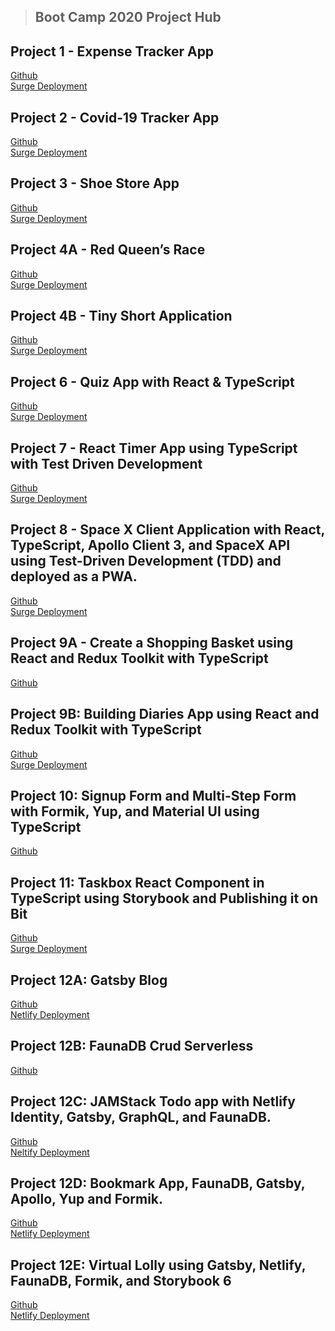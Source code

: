 > ## Boot Camp 2020 Project Hub

## Project 1 - Expense Tracker App <br />
[Github](https://github.com/Hasham-dev/expense_tracker_app) <br />
[Surge Deployment](http://hv-react-expense-tracker.surge.sh/)
 

## Project 2 - Covid-19 Tracker App <br />
[Github](https://github.com/Hasham-dev/covid19_API) <br/>
[Surge Deployment](http://hv-covid19.surge.sh/)

## Project 3 - Shoe Store App <br/>
[Github](https://github.com/Hasham-dev/Shoe-APP) <br/>
[Surge Deployment](http://hv-shoestore.surge.sh/)

## Project 4A - Red Queen’s Race<br />
[Github](https://github.com/Hasham-dev/Running_Red_Queen) <br/>
[Surge Deployment](http://running-red-queen.surge.sh/)

## Project 4B - Tiny Short Application<br />
[Github](https://github.com/Hasham-dev/Tiny-Short-Animation-Webpage) <br/>
[Surge Deployment](http://hv-animation.surge.sh/)

## Project 6 - Quiz App with React & TypeScript<br />
[Github](https://github.com/Hasham-dev/Quiz_App_Using_React.js) <br/>
[Surge Deployment](http://hv-react-quiz.surge.sh/)

## Project 7 - React Timer App using TypeScript with Test Driven Development<br />
[Github](https://github.com/Hasham-dev/timer-app-react) <br/>
[Surge Deployment](http://hv-react-timerapp.surge.sh/)

## Project 8 - Space X Client Application with React, TypeScript, Apollo Client 3, and SpaceX API using Test-Driven Development (TDD) and deployed as a PWA. <br />
[Github](https://github.com/Hasham-dev/Spaxe-X-Graphql-TypeScript) <br/>
[Surge Deployment](http://hv-spacex.surge.sh/)

## Project 9A - Create a Shopping Basket using React and Redux Toolkit with TypeScript<br />
[Github](https://github.com/Hasham-dev/shopping-basket-tutorial-starter) <br/>

## Project 9B: Building Diaries App using React and Redux Toolkit with TypeScript<br />
[Github](https://github.com/Hasham-dev/diaries-app) <br/>
[Surge Deployment](http://hv-diary.surge.sh/)

## Project 10: Signup Form and Multi-Step Form with Formik, Yup, and Material UI using TypeScript<br />
[Github](https://github.com/Hasham-dev/Multi_Step_Form) <br/>

## Project 11: Taskbox React Component in TypeScript using Storybook and Publishing it on Bit<br />
[Github](https://github.com/Hasham-dev/taskbox) <br/>
[Surge Deployment](http://hv-taskbox.surge.sh/)

## Project 12A: Gatsby Blog<br />
[Github](https://github.com/Hasham-dev/12A-contentful-blogapp) <br/>
[Netlify Deployment](https://hv-jamstack-blog.netlify.app/)

## Project 12B: FaunaDB Crud Serverless<br />
[Github](https://github.com/Hasham-dev/JAMStack_CRUD) <br/>

## Project 12C: JAMStack Todo app with Netlify Identity, Gatsby, GraphQL, and FaunaDB.<br />
[Github](https://github.com/Hasham-dev/JAMStack_TodoAPP) <br/>
[Neltify Deployment](https://hv-jamstack-todos.netlify.app/)

## Project 12D: Bookmark App, FaunaDB, Gatsby, Apollo, Yup and Formik.<br />
[Github](https://github.com/Hasham-dev/JAMStack_BookMark) <br/>
[Netlify Deployment](https://hv-bookmark.netlify.app/)

## Project 12E: Virtual Lolly using Gatsby, Netlify, FaunaDB, Formik, and Storybook 6<br />
[Github](https://github.com/Hasham-dev/Virtual_Lolly_Z) <br/>
[Netlify Deployment](https://hv-virtul-lolly.netlify.app/)
